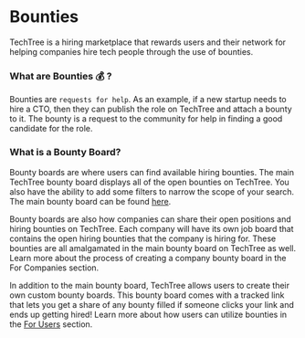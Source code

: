 # Bounties

TechTree is a hiring marketplace that rewards users and their network for helping companies hire tech people through the use of bounties.

### **What are Bounties** 💰 **?**

Bounties are `requests for help`. As an example, if a new startup needs to hire a CTO, then they can publish the role on TechTree and attach a bounty to it. The bounty is a request to the community for help in finding a good candidate for the role.

### What is a Bounty Board?

Bounty boards are where users can find available hiring bounties. The main TechTree bounty board displays all of the open bounties on TechTree. You also have the ability to add some filters to narrow the scope of your search. The main bounty board can be found [here](https://techtree.dev/bounties).

Bounty boards are also how companies can share their open positions and hiring bounties on TechTree. Each company will have its own job board that contains the open hiring bounties that the company is hiring for. These bounties are all amalgamated in the main bounty board on TechTree as well. Learn more about the process of creating a company bounty board in the For Companies section.

In addition to the main bounty board, TechTree allows users to create their own custom bounty boards. This bounty board comes with a tracked link that lets you get a share of any bounty filled if someone clicks your link and ends up getting hired! Learn more about how users can utilize bounties in the [For Users](../talent-branches/for-users.md) section.

